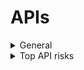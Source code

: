 # APIs

<details>
  <summary> General </summary>
  
* Ensure that adequate authentication, session management, and authorization of all web services are in place.
* Validate all parameters that transit from a lower to higher trust level.
* Design in effective security controls for all API types, including cloud and serverless APIs.
</details>

<details>
  <summary> Top API risks </summary>
  
From the [OWASP 2023 Top 10 API Security Risks](https://owasp.org/API-Security/editions/2023/en/0x11-t10/)

1. **Broken Object Level Authorization** (BOLA): APIs tend to expose endpoints that handle object identifiers, creating a wide attack surface of Object Level Access Control issues. Consider using object level authorization checks in every function that accesses a data source using an ID from the user.
2. **Broken Authentication**: Authentication mechanisms are often implemented incorrectly, allowing attackers to compromise authentication tokens or to exploit implementation flaws to assume another user's identity. Compromising authentication integrity  compromises API security overall.
3. **Broken Object Property Level Authorization**: The lack of or improper authorization validation at the object property level leads to information exposure or manipulation by unauthorized parties. This is the root cause of other API risks, such as Excessive Data Exposure and Mass Assignment.
4. **Unrestricted Resource Consumption**: Satisfying API requests requires resources such as network bandwidth, CPU, memory, and storage. Other resources such as emails/SMS/phone calls or biometrics validation are made available by service providers via API integrations, and paid for per request. Successful attacks can lead to a denial of service and increased operational costs.
5. **Broken Function Level Authorization**: Complex access control policies with different hierarchies, groups, and roles, and an unclear separation between administrative and regular functions, tend to lead to authorization flaws. By exploiting these issues, attackers can gain access to other users’ resources and/or administrative functions.
6. **Unrestricted Access to Sensitive Business Flows**: APIs vulnerable to this risk expose a business flow -- such as making a transaction or posting a comment -- without compensating for how the functionality could harm the business if used excessively in an automated manner. This doesn't necessarily come from implementation bugs.
7. **Server Side Request Forgery** (SSRF) flaws can occur when an API fetches a remote resource without validating a user-supplied URI. This enables an attacker to coerce the application to send a crafted request to an unexpected destination, even when protected by a firewall or a VPN.
8. **Security Misconfiguration**: APIs and supporting systems typically contain complex configurations intended to make the APIs more customizable. Misconfiguring or not following security best practices may allow different types of attacks.
9. **Improper Inventory Management**: APIs tend to expose more endpoints than traditional web applications, making it essential to maintain documentation. A proper inventory of hosts and deployed API versions is also important to mitigate issues such as deprecated API versions and exposed debug endpoints.
10. **Unsafe Consumption of APIs**: Data received from third-party APIs tends to be trusted more than user input, and so is usually subject to weaker security standards. In order to compromise APIs, attackers may go after integrated third-party services instead of trying to compromise the target API directly.

</details>






















